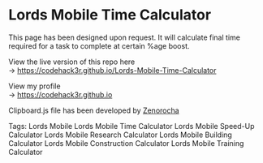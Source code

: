 # Lords Mobile Time Calculator

This page has been designed upon request.
It will calculate final time required for a task to complete at certain %age boost.

View the live version of this repo here  
-> https://codehack3r.github.io/Lords-Mobile-Time-Calculator

View my profile  
-> https://codehack3r.github.io

Clipboard.js file has been developed by <a href="https://github.com/zenorocha">Zenorocha</a>

Tags:
Lords Mobile
Lords Mobile Time Calculator
Lords Mobile Speed-Up Calculator
Lords Mobile Research Calculator
Lords Mobile Building Calculator
Lords Mobile Construction Calculator
Lords Mobile Training Calculator